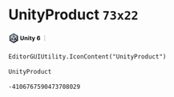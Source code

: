 # UnityProduct `73x22`
<img src="/img/UnityProduct.png" width=73 height=22>

``` CSharp
EditorGUIUtility.IconContent("UnityProduct")
```
```
UnityProduct
```
```
-4106767590473708029
```
